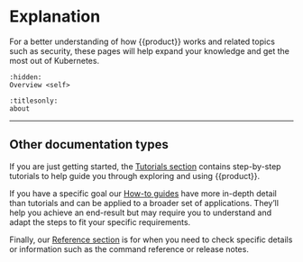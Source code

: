 # Explanation

For a better understanding of how {{product}} works and related
topics such as security, these pages will help expand your knowledge and
get the most out of Kubernetes.

```{toctree}
:hidden:
Overview <self>
```

```{toctree}
:titlesonly:
about
```

---

## Other documentation types

If you are just getting started, the [Tutorials section] contains
step-by-step tutorials to help guide you through exploring and using
{{product}}.

If you have a specific goal our [How-to guides] have more in-depth
detail than tutorials and can be applied to a broader set of applications.
They’ll help you achieve an end-result but may require you to understand and
adapt the steps to fit your specific requirements.

Finally, our [Reference section] is for when you need to check specific
details or information such as the command reference or release notes.

<!--LINKS -->
[Tutorials section]: ../tutorial/index
[How-to guides]: ../howto/index
[Reference section]: ../reference/index
